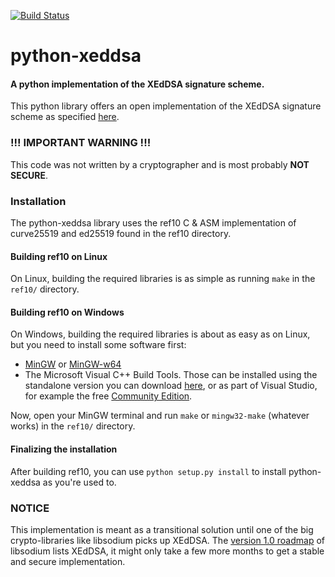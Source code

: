 [![Build Status](https://travis-ci.org/Syndace/python-xeddsa.svg?branch=master)](https://travis-ci.org/Syndace/python-xeddsa)

# python-xeddsa
#### A python implementation of the XEdDSA signature scheme.

This python library offers an open implementation of the XEdDSA signature scheme as specified [here](https://signal.org/docs/specifications/xeddsa/).

### !!! IMPORTANT WARNING !!!
This code was not written by a cryptographer and is most probably **NOT SECURE**.

### Installation

The python-xeddsa library uses the ref10 C & ASM implementation of curve25519 and ed25519 found in the ref10 directory.

#### Building ref10 on Linux
On Linux, building the required libraries is as simple as running `make` in the `ref10/` directory.

#### Building ref10 on Windows
On Windows, building the required libraries is about as easy as on Linux, but you need to install some software first:
- [MinGW](http://www.mingw.org/) or [MinGW-w64](https://mingw-w64.org/doku.php)
- The Microsoft Visual C++ Build Tools. Those can be installed using the standalone version you can download [here](https://visualstudio.microsoft.com/downloads/), or as part of Visual Studio, for example the free [Community Edition](https://visualstudio.microsoft.com/vs/community/).

Now, open your MinGW terminal and run `make` or `mingw32-make` (whatever works) in the `ref10/` directory.

#### Finalizing the installation
After building ref10, you can use `python setup.py install` to install python-xeddsa as you're used to.

### NOTICE
This implementation is meant as a transitional solution until one of the big crypto-libraries like libsodium picks up XEdDSA.
The [version 1.0 roadmap](https://download.libsodium.org/doc/internals/roadmap.html) of libsodium lists XEdDSA, it might only take a few more months to get a stable and secure implementation.
